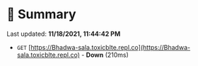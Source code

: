 # 📖 Summary
Last updated: **11/18/2021, 11:44:42 PM**

- `GET` [https://Bhadwa-sala.toxicblte.repl.co](https://Bhadwa-sala.toxicblte.repl.co) - **Down** (210ms)
